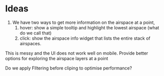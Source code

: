 # Ideas

1. We have two ways to get more information on the airspace at a point,
   1. hover: show a simple tooltip and highlight the lowest airspace (what do we call that)
   2. click: show the airspace info widget that lists the entire stack of airspaces.

This is messy and the UI does not work well on mobile. Provide better options for exploring the airspace layers at a point


Do we apply FIltering before cliping to optimise performance?
